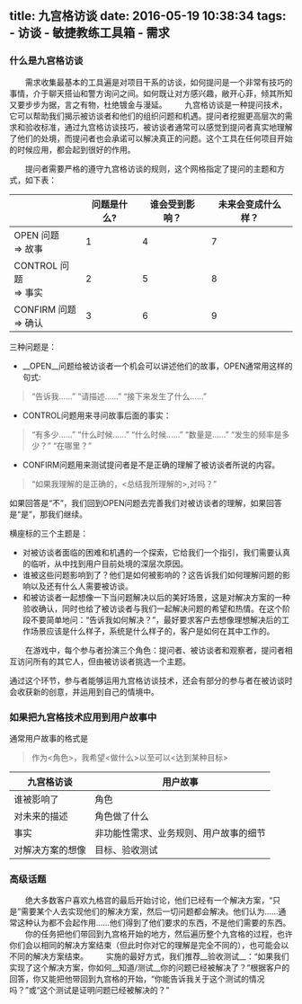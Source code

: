 title: 九宫格访谈
date: 2016-05-19 10:38:34
tags:
    - 访谈
    - 敏捷教练工具箱
    - 需求
---
### 什么是九宫格访谈
　　需求收集最基本的工具遍是对项目干系的访谈，如何提问是一个非常有技巧的事情，介于聊天搭讪和警方询问之间。如何既让对方感兴趣，敝开心菲，倾其所知又要步步为据，言之有物，杜绝镀金与漫延。
　　九宫格访谈是一种提问技术，它可以帮助我们揭示被访谈者和他们的组织问题和机遇。提问者挖掘更高层次的需求和验收标准，通过九宫格访谈技巧，被访谈者通常可以感觉到提问者真实地理解了他们的处境，而提问者也会承诺可以解决真正的问题。这个工具在任何项目开始的时候应用，都会起到很好的作用。

　　提问者需要严格的遵守九宫格访谈的规则，这个网格指定了提问的主题和方式，如下表：

|  | 问题是什么? | 谁会受到影响？| 未来会变成什么样？
|--- | --- | --- | --- |
|OPEN 问题 <br>=> 故事 | 1 | 4 | 7|
|CONTROL 问题 <br>=> 事实 | 2 | 5 | 8|
|CONFIRM 问题 <br>=> 确认| 3 | 6 | 9|

三种问题是：
* __OPEN__问题给被访谈者一个机会可以讲述他们的故事，OPEN通常用这样的句式:
> “告诉我……”
> “请描述……”
> “接下来发生了什么……”

* CONTROL问题用来寻问故事后面的事实：
> “有多少……”
> “什么时候……”
> “什么时候……”
> “数量是……”
> “发生的频率是多少？”
> “在哪里？”
* CONFIRM问题用来测试提问者是不是正确的理解了被访谈者所说的内容。
> “如果我理解的是正确的，<总结我所理解的>,对吗？”

如果回答是“不”，我们回到OPEN问题去完善我们对被访谈者的理解，如果回答是“是”，那我们继续。

横座标的三个主题是：
* 对被访谈者面临的困难和机遇的一个探索，它给我们一个指引，我们需要认真的临听，从中找到用户目前处境的深层次原因。
* 谁被这些问题影响到了？他们是如何被影响的？这告诉我们如何理解问题的影响以及还有什么人需要被访谈。
* 和被访谈者一起想像一下当问题解决以后的美好场景，这是对解决方案的一种验收确认，同时也给了被访谈者与我们一起解决问题的希望和热情。在这个阶段不要简单地问：“告诉我如何解决？”，最好要求客户去想像理想解决后的工作场景应该是什么样子，系统是什么样子的，客户是如何在其中工作的。

　　在游戏中，每个参与者扮演三个角色：提问者、被访谈者和观察者，提问者相互访问所有的其它人，但由被访谈者挑选一个主题。

通过这个环节，参与者能够运用九宫格访谈技术，还会有部分的参与者在被访谈时会收获新的创意，并运用到自己的情境中。

### 如果把九宫格技术应用到用户故事中
通常用户故事的格式是
> 作为<角色>，我希望<做什么>以至可以<达到某种目标>

| 九宫格访谈       | 用户故事                               |
| ---              | ---                                    |
| 谁被影响了       | 角色                                   |
| 对未来的描述     | 角色做了什么                           |
| 事实             | 非功能性需求、业务规则、用户故事的细节 |
| 对解决方案的想像 | 目标、验收测试                         |

### 高级话题
　　绝大多数客户喜欢九格宫的最后开始讨论，他们已经有一个解决方案，“只是”需要某个人去实现他们的解决方案，然后一切问题都会解决。他们认为……通常这种认为都不会起作用……他们得到了他们要求的东西，不是他们需要的东西。
　　你的任务把他们带回到九宫格开始的地方，然后遍历整个九宫格的过程，也许你们会以相同的解决方案结束（但此时你对它的理解是完全不同的），也可能会以不同的解决方案结束。
　　实施的最好方式，我们推荐__验收测试__：“如果我们实现了这个解决方案，你如何__知道/测试__你的问题已经被解决了？”根据客户的回答，你又能把他带回到九宫格的开始，“你能告诉我关于这个测试的情况吗？”或“这个测试是证明问题已经被解决的？”



